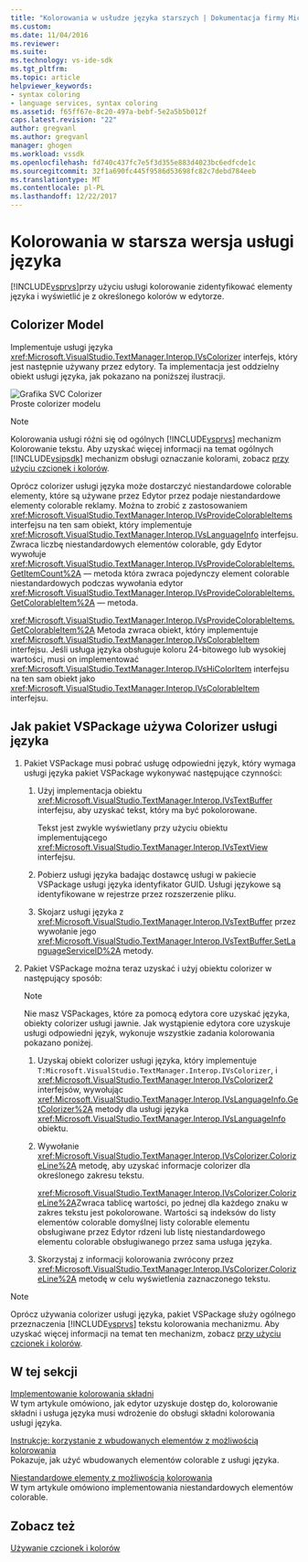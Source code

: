 ```yaml
---
title: "Kolorowania w usłudze języka starszych | Dokumentacja firmy Microsoft"
ms.custom: 
ms.date: 11/04/2016
ms.reviewer: 
ms.suite: 
ms.technology: vs-ide-sdk
ms.tgt_pltfrm: 
ms.topic: article
helpviewer_keywords:
- syntax coloring
- language services, syntax coloring
ms.assetid: f65ff67e-8c20-497a-bebf-5e2a5b5b012f
caps.latest.revision: "22"
author: gregvanl
ms.author: gregvanl
manager: ghogen
ms.workload: vssdk
ms.openlocfilehash: fd740c437fc7e5f3d355e883d4023bc6edfcde1c
ms.sourcegitcommit: 32f1a690fc445f9586d53698fc82c7debd784eeb
ms.translationtype: MT
ms.contentlocale: pl-PL
ms.lasthandoff: 12/22/2017
---
```

# <a name="syntax-coloring-in-a-legacy-language-service"></a>Kolorowania w starsza wersja usługi języka
[!INCLUDE[vsprvs](../../code-quality/includes/vsprvs_md.md)]przy użyciu usługi kolorowanie zidentyfikować elementy języka i wyświetlić je z określonego kolorów w edytorze.  
  
## <a name="colorizer-model"></a>Colorizer Model  
 Implementuje usługi języka <xref:Microsoft.VisualStudio.TextManager.Interop.IVsColorizer> interfejs, który jest następnie używany przez edytory. Ta implementacja jest oddzielny obiekt usługi języka, jak pokazano na poniższej ilustracji.  
  
 ![Grafika SVC Colorizer](../../extensibility/internals/media/figlgsvccolorizer.gif "FigLgSvcColorizer")  
Proste colorizer modelu  
  
> [!NOTE]
>  Kolorowania usługi różni się od ogólnych [!INCLUDE[vsprvs](../../code-quality/includes/vsprvs_md.md)] mechanizm Kolorowanie tekstu. Aby uzyskać więcej informacji na temat ogólnych [!INCLUDE[vsipsdk](../../extensibility/includes/vsipsdk_md.md)] mechanizm obsługi oznaczanie kolorami, zobacz [przy użyciu czcionek i kolorów](../../extensibility/using-fonts-and-colors.md).  
  
 Oprócz colorizer usługi języka może dostarczyć niestandardowe colorable elementy, które są używane przez Edytor przez podaje niestandardowe elementy colorable reklamy. Można to zrobić z zastosowaniem <xref:Microsoft.VisualStudio.TextManager.Interop.IVsProvideColorableItems> interfejsu na ten sam obiekt, który implementuje <xref:Microsoft.VisualStudio.TextManager.Interop.IVsLanguageInfo> interfejsu. Zwraca liczbę niestandardowych elementów colorable, gdy Edytor wywołuje <xref:Microsoft.VisualStudio.TextManager.Interop.IVsProvideColorableItems.GetItemCount%2A> — metoda która zwraca pojedynczy element colorable niestandardowych podczas wywołania edytor <xref:Microsoft.VisualStudio.TextManager.Interop.IVsProvideColorableItems.GetColorableItem%2A> — metoda.  
  
 <xref:Microsoft.VisualStudio.TextManager.Interop.IVsProvideColorableItems.GetColorableItem%2A> Metoda zwraca obiekt, który implementuje <xref:Microsoft.VisualStudio.TextManager.Interop.IVsColorableItem> interfejsu. Jeśli usługa języka obsługuje koloru 24-bitowego lub wysokiej wartości, musi on implementować <xref:Microsoft.VisualStudio.TextManager.Interop.IVsHiColorItem> interfejsu na ten sam obiekt jako <xref:Microsoft.VisualStudio.TextManager.Interop.IVsColorableItem> interfejsu.  
  
## <a name="how-a-vspackage-uses-a-language-service-colorizer"></a>Jak pakiet VSPackage używa Colorizer usługi języka  
  
1.  Pakiet VSPackage musi pobrać usługę odpowiedni język, który wymaga usługi języka pakiet VSPackage wykonywać następujące czynności:  
  
    1.  Użyj implementacja obiektu <xref:Microsoft.VisualStudio.TextManager.Interop.IVsTextBuffer> interfejsu, aby uzyskać tekst, który ma być pokolorowane.  
  
         Tekst jest zwykle wyświetlany przy użyciu obiektu implementującego <xref:Microsoft.VisualStudio.TextManager.Interop.IVsTextView> interfejsu.  
  
    2.  Pobierz usługi języka badając dostawcę usługi w pakiecie VSPackage usługi języka identyfikator GUID. Usługi językowe są identyfikowane w rejestrze przez rozszerzenie pliku.  
  
    3.  Skojarz usługi języka z <xref:Microsoft.VisualStudio.TextManager.Interop.IVsTextBuffer> przez wywołanie jego <xref:Microsoft.VisualStudio.TextManager.Interop.IVsTextBuffer.SetLanguageServiceID%2A> metody.  
  
2.  Pakiet VSPackage można teraz uzyskać i użyj obiektu colorizer w następujący sposób:  
  
    > [!NOTE]
    >  Nie masz VSPackages, które za pomocą edytora core uzyskać języka, obiekty colorizer usługi jawnie. Jak wystąpienie edytora core uzyskuje usługi odpowiedni język, wykonuje wszystkie zadania kolorowania pokazano poniżej.  
  
    1.  Uzyskaj obiekt colorizer usługi języka, który implementuje `T:Microsoft.VisualStudio.TextManager.Interop.IVsColorizer`, i <xref:Microsoft.VisualStudio.TextManager.Interop.IVsColorizer2> interfejsów, wywołując <xref:Microsoft.VisualStudio.TextManager.Interop.IVsLanguageInfo.GetColorizer%2A> metody dla usługi języka <xref:Microsoft.VisualStudio.TextManager.Interop.IVsLanguageInfo> obiektu.  
  
    2.  Wywołanie <xref:Microsoft.VisualStudio.TextManager.Interop.IVsColorizer.ColorizeLine%2A> metodę, aby uzyskać informacje colorizer dla określonego zakresu tekstu.  
  
         <xref:Microsoft.VisualStudio.TextManager.Interop.IVsColorizer.ColorizeLine%2A>Zwraca tablicę wartości, po jednej dla każdego znaku w zakres tekstu jest pokolorowane. Wartości są indeksów do listy elementów colorable domyślnej listy colorable elementu obsługiwane przez Edytor rdzeni lub listę niestandardowego elementu colorable obsługiwanego przez sama usługa języka.  
  
    3.  Skorzystaj z informacji kolorowania zwrócony przez <xref:Microsoft.VisualStudio.TextManager.Interop.IVsColorizer.ColorizeLine%2A> metodę w celu wyświetlenia zaznaczonego tekstu.  
  
> [!NOTE]
>  Oprócz używania colorizer usługi języka, pakiet VSPackage służy ogólnego przeznaczenia [!INCLUDE[vsprvs](../../code-quality/includes/vsprvs_md.md)] tekstu kolorowania mechanizmu. Aby uzyskać więcej informacji na temat ten mechanizm, zobacz [przy użyciu czcionek i kolorów](../../extensibility/using-fonts-and-colors.md).  
  
## <a name="in-this-section"></a>W tej sekcji  
 [Implementowanie kolorowania składni](../../extensibility/internals/implementing-syntax-coloring.md)  
 W tym artykule omówiono, jak edytor uzyskuje dostęp do, kolorowanie składni i usługa języka musi wdrożenie do obsługi składni kolorowania usługi języka.  
  
 [Instrukcje: korzystanie z wbudowanych elementów z możliwością kolorowania](../../extensibility/internals/how-to-use-built-in-colorable-items.md)  
 Pokazuje, jak użyć wbudowanych elementów colorable z usługi języka.  
  
 [Niestandardowe elementy z możliwością kolorowania](../../extensibility/internals/custom-colorable-items.md)  
 W tym artykule omówiono implementowania niestandardowych elementów colorable.  
  
## <a name="see-also"></a>Zobacz też  
 [Używanie czcionek i kolorów](../../extensibility/using-fonts-and-colors.md)